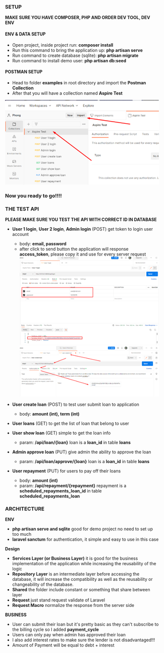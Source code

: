 ### SETUP
**MAKE SURE YOU HAVE COMPOSER, PHP AND ORDER DEV TOOL, DEV ENV**

#### ENV & DATA SETUP
- Open project, inside project run: **composer install**
- Run this command to bring the application up: **php artisan serve**
- Run command to create database (sqlite): **php artisan migrate**
- Run command to install demo user: **php artisan db:seed**

#### POSTMAN SETUP
- Head to folder **examples** in root directory and import the **Postman Collection**
- After that you will have a collection named **Aspire Test**

![](examples/imgs/img.png)

### **Now you ready to go!!!!**

### THE TEST API
**PLEASE MAKE SURE YOU TEST THE API WITH CORRECT ID IN DATABASE** 

- **User 1 login**, **User 2 login**, **Admin login** (POST) get token to login user account
  - body: **email, password**
  - after click to send button the application will response **access_token**, please copy it and use for every server request 
  ![img.png](img.png)
  ![img_1.png](img_1.png)

- **User create loan** (POST) to test user submit loan to application
  - body: **amount (int), term (int)**
- **User loans** (GET) to get the list of loan that belong to user
- **User show loan** (GET) simple to get the loan info
  - param: **/api/loan/{loan}** loan is a **loan_id** in table **loans**
- **Admin approve loan** (PUT) give admin the ability to approve the loan
    - param: **/api/loan/approve/{loan}** loan is a **loan_id** in table **loans**
- **User repayment** (PUT) for users to pay off their loans
  - body: **amount (int)**
  - param: **/api/repayment/{repayment}** repayment is a **scheduled_repayments_loan_id** in table **scheduled_repayments_loan**

### ARCHITECTURE
**ENV**
- **php artisan serve and sqlite** good for demo project no need to set up too much
- **laravel sanctum** for authentication, it simple and easy to use in this case

**Design**
- **Services Layer (or Business Layer)** it is good for the business implementation of the application while increasing the reusability of the logic
- **Repository Layer** is an intermediate layer before accessing the database, it will increase the compatibility as well as the reusability or changeability of the database.
- **Shared** the folder include constant or something that share between layer
- **Request** just stand request validate of Laravel
- **Request Macro** normalize the response from the server side

**BUSINESS**
- User can submit their loan but it's pretty basic as they can't subscribe to the billing cycle so I added **payment_cycle**
- Users can only pay when admin has approved their loan
- I also add interest rates to make sure the lender is not disadvantaged!!!
- Amount of Payment will be equal to debt + interest
